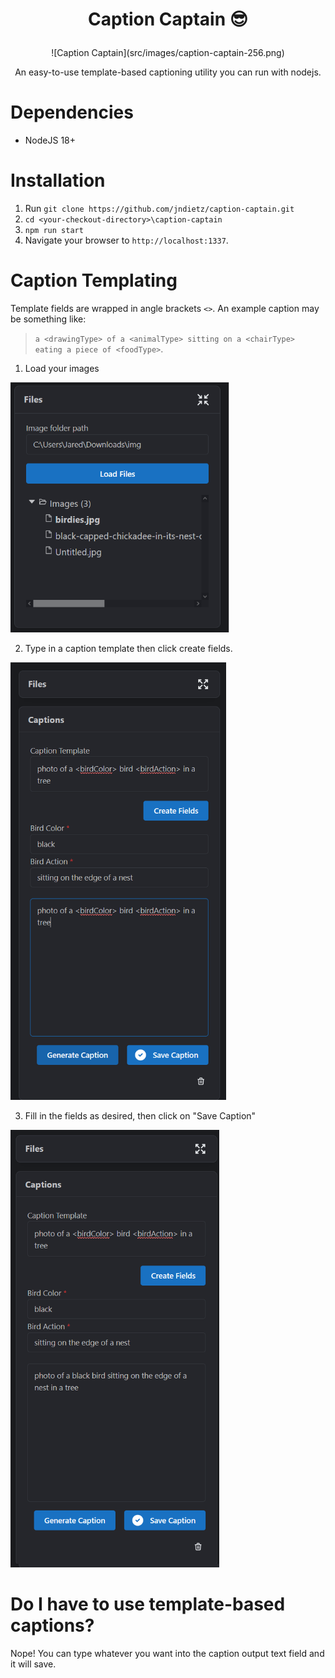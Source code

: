 # <p style="text-align: center;">Caption Captain 😎</p>



<p style="text-align:center;">
![Caption Captain](src/images/caption-captain-256.png)
</p>
<p style="text-align:center;">
An easy-to-use template-based captioning utility you can run with nodejs.</p>

# Dependencies

- NodeJS 18+

# Installation

1. Run `git clone https://github.com/jndietz/caption-captain.git`
1. `cd <your-checkout-directory>\caption-captain`
1. `npm run start`
1. Navigate your browser to `http://localhost:1337`.

# Caption Templating

Template fields are wrapped in angle brackets `<>`. An example caption may be something like:

> `a <drawingType> of a <animalType> sitting on a <chairType> eating a piece of <foodType>`.

1. Load your images

<img src="docs/img/folder-path.png"
     alt="Load files from folder"
     height="400" />

2. Type in a caption template then click create fields.

<img src="docs/img/caption-template01.png"
     alt="Load files from folder"
     height="700" />

3. Fill in the fields as desired, then click on "Save Caption"

<img src="docs/img/caption-template02.png"
     alt="Load files from folder"
     height="700" />

# Do I have to use template-based captions?

Nope!  You can type whatever you want into the caption output text field and it will save.